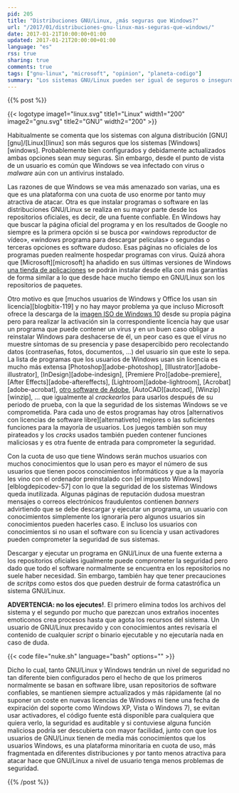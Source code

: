```yaml
---
pid: 205
title: "Distribuciones GNU/Linux, ¿más seguras que Windows?"
url: "/2017/01/distribuciones-gnu-linux-mas-seguras-que-windows/"
date: 2017-01-21T10:00:00+01:00
updated: 2017-01-21T20:00:00+01:00
language: "es"
rss: true
sharing: true
comments: true
tags: ["gnu-linux", "microsoft", "opinion", "planeta-codigo"]
summary: "Los sistemas GNU/Linux pueden ser igual de seguros o inseguros que los sistemas Windows. Sin embargo, en ambas plataformas hay algunas diferencias que explican por que los sistemas Windows tienen peor fama y por que los sistemas GNU/Linux se consideran más seguros que Windows."
---
```


{{% post %}}

{{< logotype image1="linux.svg" title1="Linux" width1="200" image2="gnu.svg" title2="GNU" width2="200" >}}

Habitualmente se comenta que los sistemas con alguna distribución [GNU][gnu]/[Linux][linux] son más seguros que los sistemas [Windows][windows]. Probablemente bien configurados y debidamente actualizados ambas opciones sean muy seguras. Sin embargo, desde el punto de vista de un usuario es común que Windows se vea infectado con virus o _malware_ aún con un antivirus instalado.

Las razones de que Windows se vea más amenazado son varias, una es que es una plataforma con una cuota de uso enorme por tanto muy atractiva de atacar. Otra es que instalar programas o software en las distribuciones GNU/Linux se realiza en su mayor parte desde los repositorios oficiales, es decir, de una fuente confiable. En Windows hay que buscar la página oficial del programa y en los resultados de Google no siempre es la primera opción si se busca por «windows reproductor de vídeo», «windows programa para descargar películas» o segundas o terceras opciones es software dudoso. Esas páginas no oficiales de los programas pueden realmente hospedar programas con virus. Quizá ahora que [Microsoft][microsoft] ha añadido en sus últimas versiones de Windows [una tienda de aplicaciones](https://www.microsoft.com/en-us/windows/windows-10-apps) se podrán instalar desde ella con más garantías de forma similar a lo que desde hace mucho tiempo en GNU/Linux son los repositorios de paquetes.

Otro motivo es que [muchos usuarios de Windows y Office los usan sin licencia][blogbitix-119] y no hay mayor problema ya que incluso Microsoft ofrece la descarga de la [imagen ISO de Windows 10](https://www.microsoft.com/es-es/software-download/windows10ISO) desde su propia página pero para realizar la activación sin la correspondiente licencia hay que usar un programa que puede contener un virus y en un buen caso obligar a reinstalar Windows para deshacerse de él, un peor caso es que el virus no muestre síntomas de su presencia y pase desapercibido pero recolectando datos (contraseñas, fotos, documentos, ...) del usuario sin que este lo sepa. La lista de programas que los usuarios de Windows usan sin licencia es mucho más extensa [Photoshop][adobe-photoshop], [Illustrator][adobe-illustrator], [InDesign][adobe-indesign], [Premiere Pro][adobe-premiere], [After Effects][adobe-aftereffects], [Lightroom][adobe-lightroom], [Acrobat][adobe-acrobat], [otro software de Adobe](https://www.adobe.com/es/creativecloud/catalog/desktop.html), [AutoCAD][autocad], [Winzip][winzip], ... que igualmente al _crackearlos_ para usarlos después de su periodo de prueba, con la que la seguridad de los sistemas Windows se ve comprometida. Para cada uno de estos programas hay otros [alternativos con licencias de software libre][alternativeto] mejores o las suficientes funciones para la mayoría de usuarios. Los juegos también son muy pirateados y los _cracks_ usados también pueden contener funciones maliciosas y es otra fuente de entrada para comprometer la seguridad.

Con la cuota de uso que tiene Windows serán muchos usuarios con muchos conocimientos que lo usan pero es mayor el número de sus usuarios que tienen pocos conocimientos informáticos y que a la mayoría les vino con el ordenador preinstalado con [el impuesto Windows][elblogdepicodev-57] con lo que la seguridad de los sistemas Windows queda inutilizada. Algunas páginas de reputación dudosa muestran mensajes o correos electrónicos fraudulentos contienen _banners_ advirtiendo que se debe descargar y ejecutar un programa, un usuario con conocimientos simplemente los ignoraría pero algunos usuarios sin conocimientos pueden hacerles caso. E incluso los usuarios con conocimientos si no usan el software con su licencia y usan activadores pueden comprometer la seguridad de sus sistemas.

Descargar y ejecutar un programa en GNU/Linux de una fuente externa a los repositorios oficiales igualmente puede comprometer la seguridad pero dado que todo el software normalmente se encuentra en los repositorios no suele haber necesidad. Sin embargo, también hay que tener precauciones de _scritps_ como estos dos que pueden destruir de forma catastrófica un sistema GNU/Linux.

**ADVERTENCIA: no los ejecutes!**. El primero elimina todos los archivos del sistema y el segundo por mucho que parezcan unos extraños inocentes emoticonos crea procesos hasta que agota los recursos del sistema. Un usuario de GNU/Linux precavido y con conocimientos antes revisaría el contenido de cualquier _script_ o binario ejecutable y no ejecutaría nada en caso de duda.

{{< code file="nuke.sh" language="bash" options="" >}}

Dicho lo cual, tanto GNU/Linux y Windows tendrán un nivel de seguridad no tan diferente bien configurados pero el hecho de que los primeros normalmente se basan en software libre, usan repositorios de software confiables, se mantienen siempre actualizados y más rápidamente (al no suponer un coste en nuevas licencias de Windows ni tiene una fecha de expiración del soporte como Windows XP, Vista o Windows 7), se evitan usar activadores, el código fuente está disponible para cualquiera que quiera verlo, la seguridad es auditable y si contuviese alguna función maliciosa podría ser descubierta con mayor facilidad, junto con que los usuarios de GNU/Linux tienen de media más conocimientos que los usuarios Windows, es una plataforma minoritaria en cuota de uso, más fragmentada en diferentes distribuciones y por tanto menos atractiva para atacar hace que GNU/Linux a nivel de usuario tenga menos problemas de seguridad.

{{% /post %}}
